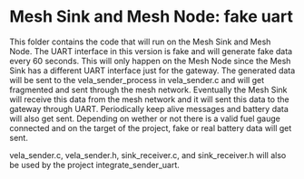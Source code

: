 Mesh Sink and Mesh Node: fake uart
========================

This folder contains the code that will run on the Mesh Sink and Mesh Node.
The UART interface in this version is fake and will generate fake data every 60 seconds.
This will only happen on the Mesh Node since the Mesh Sink has a different UART interface just for the gateway.
The generated data will be sent to the vela_sender_process in vela_sender.c and will get fragmented and sent through the mesh network.
Eventually the Mesh Sink will receive this data from the mesh network and it will sent this data to the gateway through UART.
Periodically keep alive messages and battery data will also get sent.
Depending on wether or not there is a valid fuel gauge connected and on the target of the project, fake or real battery data will get sent.

vela_sender.c, vela_sender.h, sink_receiver.c, and sink_receiver.h will also be used by the project integrate_sender_uart.

